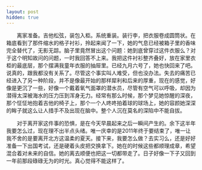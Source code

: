 ```yaml
---
layout: post
hidden: true
---
```

　　离家准备。吉他松弦，装包入柜。系统重装。装行李，把衣服卷成圆筒状。在箱底看到了那件缩水的格子衬衫，拎起来闻了一下，她的气息已经被箱子里的香味完全替代了，无影无踪。脑子里竟然冒出这个问题：她到底曾穿过这件衣服么？对于这个明知故问的问题，一时我回答不上来。我把这件衬衫整齐叠好，放在家里衣柜的最底层，那个摆满我童年衣服的抽屉里。已经九月六号了，她也快回来了吧。说真的，跟我都没有关系了。尽管这个事实叫人难受，但也没办法。失去的痛苦已经进入了另一种阶段，并不是像最开始的那样犀利和后来的厚重，现在的感觉，好像是更沉了一些，好像一个戴着氧气面罩的潜水员，尽管有空气可以呼吸，却因为潜得太深被海水的压力压到浑身无力。经常有那么时候，那个梦见她惊醒的深夜，那个怔怔地抱着吉他的椅子上，那个一个人咚咚拍着球的球场上，她的容颜她深深的眸子就这么让人措手不及出现在脑中。整个人沉在莫名的深陷中不能自拔。

　　对于离开家这件事的恐惧，是在今天早晨起来之后一瞬间产生的。余下这半年我要怎么过，现在理不出半点头绪。唯一庆幸的是2011年终于要结束了，唯一让我不舍的是要离开北方这温柔的夏天。接下来，我要怎么做？去实习么，还是好好准备一下出国考试，还是硬着头皮把交换拿下。她在的时候这些都顺理成章，希望混合着对未来的自信。她的离去顺便也把这一切都带走了。日子好像一下子又回到一年前那段碌碌无为的时光。真心觉得不能这样了。